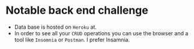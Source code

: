 # Notable back end challenge

- Data base is hosted on `Heroku` at.
- In order to see all your `CRUD` operations you can use the browser and a tool like `Insomnia` or `Postman`. I prefer Insamnia.
